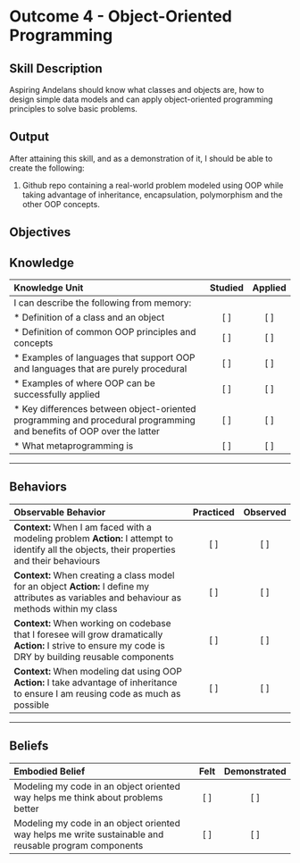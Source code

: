 # Outcome 4 - Object-Oriented Programming

**Skill Description**
----------
Aspiring Andelans should know what classes and objects are, how to design simple data models and can apply object-oriented programming principles to solve basic problems.


**Output**
----------
After attaining this skill, and as a demonstration of it, I should be able to create the following:

1. Github repo containing a real-world problem modeled using OOP while taking advantage of inheritance, encapsulation, polymorphism and the other OOP concepts.


**Objectives**
----------

## **Knowledge**


| Knowledge Unit   |      Studied      | Applied |
|:-------------|:------------------:|:--------:|
| I can describe the following from memory: | | |
| * Definition of a class and an object | [ ] | [ ]  |
| * Definition of common OOP principles and concepts |   [ ]   |   [ ] |
| * Examples of languages that support OOP and languages that are purely procedural | [ ] |    [ ] |
| * Examples of where OOP can be successfully applied | [ ] |    [ ] |
| * Key differences between object-oriented programming and procedural programming and benefits of OOP over the latter | [ ] |    [ ] |
| * What metaprogramming is | [ ] |    [ ] |


----------


## **Behaviors**


| Observable Behavior   |      Practiced      | Observed |
|:-------------|:------------------:|:--------:|
| **Context:** When I am faced with a modeling problem **Action:** I attempt to identify all the objects, their properties and their behaviours | [ ] | [ ]  |
| **Context:** When creating a class model for an object **Action:** I define my attributes as variables and behaviour as methods within my class | [ ] |    [ ] |
| **Context:** When working on codebase that I foresee will grow dramatically **Action:** I strive to ensure my code is DRY by building reusable components |   [ ]   |   [ ] |
| **Context:** When modeling dat using OOP **Action:** I take advantage of inheritance to ensure I am reusing code as much as possible | [ ] |    [ ] |

----------


## **Beliefs**


| Embodied Belief   |      Felt      | Demonstrated |
|:-------------|:------------------:|:--------:|
| Modeling my code in an object oriented way helps me think about problems better |   [ ]   |   [ ] |
| Modeling my code in an object oriented way helps me write sustainable and reusable program components |   [ ]   |   [ ] |
